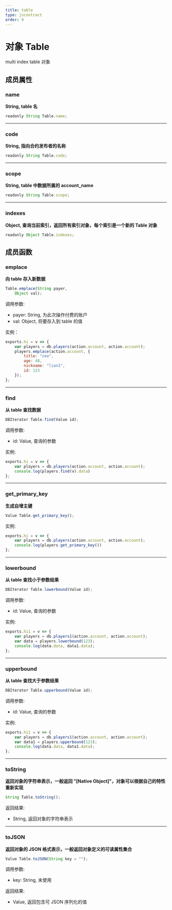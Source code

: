 ```yaml
---
title: table
type: jscontract
order: 9
---
```

# 对象 Table
multi index table 对象

## 成员属性
        
### name
**String, table 名**

```JavaScript
readonly String Table.name;
```

--------------------------
### code
**String, 指向合约发布者的名称**

```JavaScript
readonly String Table.code;
```

--------------------------
### scope
**String, table 中数据所属的 account_name**

```JavaScript
readonly String Table.scope;
```

--------------------------
### indexes
**Object, 查询当前索引，返回所有索引对象，每个索引是一个新的 Table 对象**

```JavaScript
readonly Object Table.indexes;
```

## 成员函数
        
### emplace
**向 table 存入新数据**

```JavaScript
Table.emplace(String payer,
    Object val);
```

调用参数:
* payer: String, 为此次操作付费的账户
* val: Object, 将要存入到 table 的值

实例：

```JavaScript
exports.hi = v => {
    var players = db.players(action.account, action.account);
    players.emplace(action.account, {
        title: "ceo",
        age: 48,
        nickname: "lion1",
        id: 123
    });
};
```

--------------------------
### find
**从 table 查找数据**

```JavaScript
DBIterator Table.find(Value id);
```

调用参数:
* id: Value, 查询的参数

实例:

```JavaScript
exports.hi = v => {
    var players = db.players(action.account, action.account);
    console.log(players.find(v).data)
};
```

--------------------------
### get_primary_key
**生成自增主键**

```JavaScript
Value Table.get_primary_key();
```

实例:

```JavaScript
exports.hi = v => {
    var players = db.players(action.account, action.account);
    console.log(players.get_primary_key())
};
```

--------------------------
### lowerbound
**从 table 查找小于参数结果**

```JavaScript
DBIterator Table.lowerbound(Value id);
```

调用参数:
* id: Value, 查询的参数

实例:

```JavaScript
exports.hi1 = v => {
    var players = db.players1(action.account, action.account);
    var data = players.lowerbound(123);
    console.log(data.data, data1.data);
};
```

--------------------------
### upperbound
**从 table 查找大于参数结果**

```JavaScript
DBIterator Table.upperbound(Value id);
```

调用参数:
* id: Value, 查询的参数

实例:

```JavaScript
exports.hi1 = v => {
    var players = db.players1(action.account, action.account);
    var data1 = players.upperbound(123);
    console.log(data.data, data1.data);
};
```

--------------------------
### toString
**返回对象的字符串表示，一般返回 "[Native Object]"，对象可以根据自己的特性重新实现**

```JavaScript
String Table.toString();
```

返回结果:
* String, 返回对象的字符串表示

--------------------------
### toJSON
**返回对象的 JSON 格式表示，一般返回对象定义的可读属性集合**

```JavaScript
Value Table.toJSON(String key = "");
```

调用参数:
* key: String, 未使用

返回结果:
* Value, 返回包含可 JSON 序列化的值


